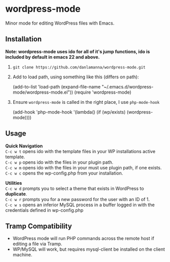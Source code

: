 wordpress-mode
====================

Minor mode for editing WordPress files with Emacs.


Installation    
----
**Note: wordpress-mode uses ido for all of it's jump functions, ido is included by default in emacs 22 and above.**    
     
1) `git clone https://github.com/danlamanna/wordpress-mode.git`    
2)  Add to load path, using something like this (differs on path):  
  
    (add-to-list 'load-path (expand-file-name "~/.emacs.d/wordpress-mode/wordpress-mode.el"))
    (require 'wordpress-mode)   

3) Ensure `wordpress-mode` is called in the right place, I use `php-mode-hook`

    (add-hook 'php-mode-hook '(lambda()
                                (if (wp/exists)
                                    (wordpress-mode))))
     
Usage     
----
**Quick Navigation**   
`C-c w t` opens ido with the template files in your WP installations active template.   
`C-c w p` opens ido with the files in your plugin path.   
`C-c w m` opens ido with the files in your must use plugin path, if one exists.   
`C-c w c` opens the wp-config.php from your installation.   
    
**Utilities**     
`C-c w d` prompts you to select a theme that exists in WordPress to **duplicate**.    
`C-c w r` prompts you for a new password for the user with an ID of 1.    
`C-c w s` opens an inferior MySQL process in a buffer logged in with the credentials defined in wp-config.php   
    
Tramp Compatibility    
----     
- WordPress mode will run PHP commands across the remote host
if editing a file via Tramp.    
- WP/MySQL will work, but requires mysql-client be installed on the 
client machine.    
